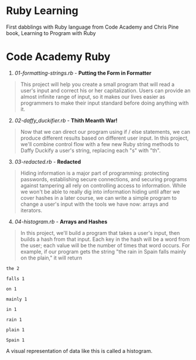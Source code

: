 # Ruby Learning
First dabblings with Ruby language from Code Academy and Chris Pine book, Learning to Program with Ruby

# Code Academy Ruby
1. *01-formatting-strings.rb* - **Putting the Form in Formatter**
> This project will help you create a small program that will read a user's input and correct his or her capitalization. Users can provide an almost infinite range of input, so it makes our lives easier as programmers to make their input standard before doing anything with it.

2. *02-daffy_duckifier.rb* - **Thith Meanth War!**
> Now that we can direct our program using if / else statements, we can produce different results based on different user input. In this project, we'll combine control flow with a few new Ruby string methods to Daffy Duckify a user's string, replacing each "s" with "th".

3. *03-redacted.rb* - **Redacted**
> Hiding information is a major part of programming: protecting passwords, establishing secure connections, and securing programs against tampering all rely on controlling access to information. While we won't be able to really dig into information hiding until after we cover hashes in a later course, we can write a simple program to change a user's input with the tools we have now: arrays and iterators.

4. *04-histogram.rb* - **Arrays and Hashes**
> In this project, we'll build a program that takes a user's input, then builds a hash from that input. Each key in the hash will be a word from the user; each value will be the number of times that word occurs. For example, if our program gets the string "the rain in Spain falls mainly on the plain," it will return
```
the 2

falls 1

on 1

mainly 1

in 1

rain 1

plain 1

Spain 1
```

A visual representation of data like this is called a histogram.

